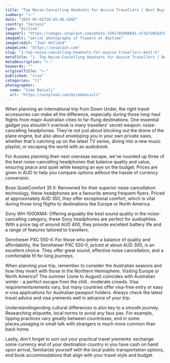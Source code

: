 ```yaml
---
title: "Top Noise-Cancelling Headsets for Aussie Travellers | Best Buys"
summary: ">-"
date: "2025-05-02T10:45:46.430Z"
country: "Various"
type: "Airline"
imageUrl: "https://images.unsplash.com/photo-1501785888041-af3ef285b470?q=80&w=2070&auto=format&fit=crop&ixlib=rb-4.0.3&ixid=M3wxMjA3fDB8MHxwaG90by1wYWdlfHx8fGVufDB8fHx8fA%3D%3D"
imageAlt: "aerial photography of flowers at daytime"
imageCredit: "Joel Holland"
imageLink: "https://unsplash.com"
slug: "1-top-noise-cancelling-headsets-for-aussie-travellers-best-b"
metaTitle: "1. Top Noise-Cancelling Headsets for Aussie Travellers | Best Buys 2023"
metaDescription: ">-"
keywords: ""
originalTitle: ">-"
published: "true"
categories: "[]"
photographer:
  name: "Sime Basioli"
  url: "https://unsplash.com/@simebasioli"
---
```







When planning an international trip from Down Under, the right travel accessories can make all the difference, especially during those long-haul flights from major Australian cities to far-flung destinations. One essential gadget you shouldn't overlook is many travellers' secret weapon: noise-cancelling headphones. They're not just about blocking out the drone of the plane engine, but also about enveloping you in your own private oasis, whether that's catching up on the latest TV series, diving into a new music playlist, or escaping the world with an audiobook.

For Aussies planning their next overseas escape, we've rounded up three of the best noise-cancelling headphones that balance quality and value, ensuring peace and quiet while keeping an eye on the budget. Prices are given in AUD to help you compare options without the hassle of currency conversion.

Bose QuietComfort 35 II: Renowned for their superior noise cancellation technology, these headphones are a favourite among frequent flyers. Priced at approximately AUD 350, they offer exceptional comfort, which is vital during those long flights to destinations like Europe or North America. 

Sony WH-1000XM4: Offering arguably the best sound quality in the noise-cancelling category, these Sony headphones are perfect for audiophiles. With a price tag of around AUD 400, they provide excellent battery life and a range of features tailored to travellers.

Sennheiser PXC 550-II: For those who prefer a balance of quality and affordability, the Sennheiser PXC 550-II, priced at about AUD 300, is an excellent choice. They offer great sound, effective noise cancellation, and a comfortable fit for long journeys.

When planning your trip, remember to consider the Australian seasons and how they invert with those in the Northern Hemisphere. Visiting Europe or North America? The summer (June to August) coincides with Australian winter - a perfect escape from the chill.. moderate crowds. Visa requirementsrements vary, but many countries offer visa-free entry or easy e-visa applications for Australian passport holders. Always check the latest travel advice and visa yrements well in advance of your trip.

Understandingending cultural differences is also key to a smooth journey. Researching etiquette, local norms to avoid any faux pas. For example, tipping practices vary greatly between countrieses, end in some places,ussaging in small talk with strangers is much more common than back home.

Lastly, don't forget to sort out your practical travel yrements: exchange some currency end of your destination country in you have cash on hand upon arrival, familiarize yourself with the local public transportation options, end book accommodations that align with your travel style and budget.
